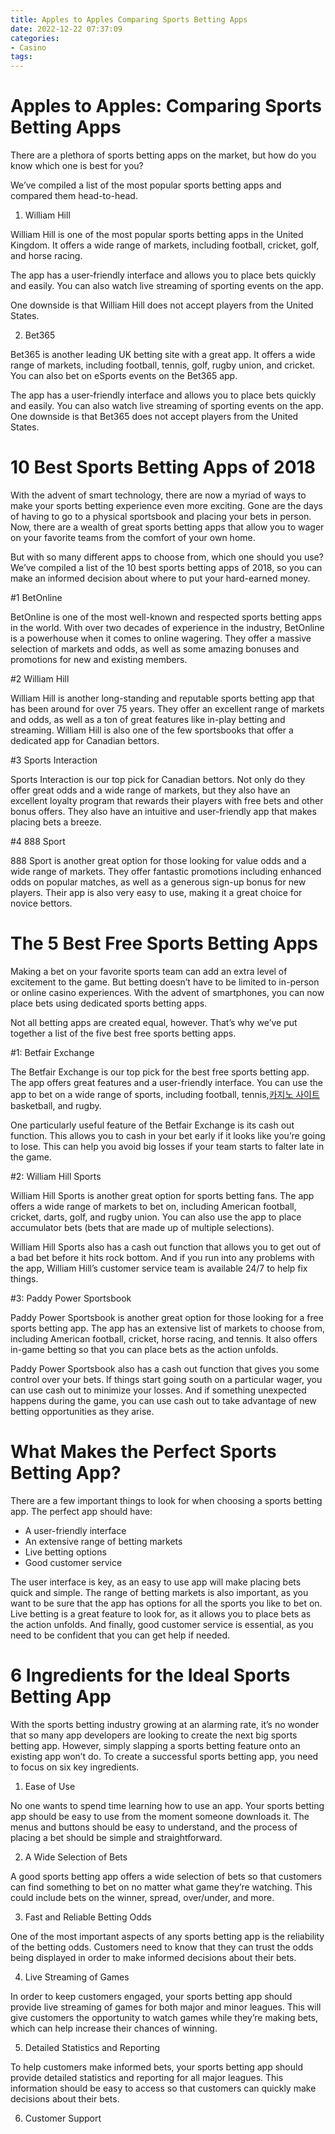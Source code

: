 ```yaml
---
title: Apples to Apples Comparing Sports Betting Apps
date: 2022-12-22 07:37:09
categories:
- Casino
tags:
---
```



#  Apples to Apples: Comparing Sports Betting Apps

There are a plethora of sports betting apps on the market, but how do you know which one is best for you?

We’ve compiled a list of the most popular sports betting apps and compared them head-to-head.

1. William Hill

William Hill is one of the most popular sports betting apps in the United Kingdom. It offers a wide range of markets, including football, cricket, golf, and horse racing.

The app has a user-friendly interface and allows you to place bets quickly and easily. You can also watch live streaming of sporting events on the app.

One downside is that William Hill does not accept players from the United States.

2. Bet365

Bet365 is another leading UK betting site with a great app. It offers a wide range of markets, including football, tennis, golf, rugby union, and cricket. You can also bet on eSports events on the Bet365 app.

The app has a user-friendly interface and allows you to place bets quickly and easily. You can also watch live streaming of sporting events on the app. One downside is that Bet365 does not accept players from the United States.

#  10 Best Sports Betting Apps of 2018

With the advent of smart technology, there are now a myriad of ways to make your sports betting experience even more exciting. Gone are the days of having to go to a physical sportsbook and placing your bets in person. Now, there are a wealth of great sports betting apps that allow you to wager on your favorite teams from the comfort of your own home.

But with so many different apps to choose from, which one should you use? We’ve compiled a list of the 10 best sports betting apps of 2018, so you can make an informed decision about where to put your hard-earned money.

#1 BetOnline

BetOnline is one of the most well-known and respected sports betting apps in the world. With over two decades of experience in the industry, BetOnline is a powerhouse when it comes to online wagering. They offer a massive selection of markets and odds, as well as some amazing bonuses and promotions for new and existing members.

#2 William Hill

William Hill is another long-standing and reputable sports betting app that has been around for over 75 years. They offer an excellent range of markets and odds, as well as a ton of great features like in-play betting and streaming. William Hill is also one of the few sportsbooks that offer a dedicated app for Canadian bettors.

#3 Sports Interaction

Sports Interaction is our top pick for Canadian bettors. Not only do they offer great odds and a wide range of markets, but they also have an excellent loyalty program that rewards their players with free bets and other bonus offers. They also have an intuitive and user-friendly app that makes placing bets a breeze.

#4 888 Sport

888 Sport is another great option for those looking for value odds and a wide range of markets. They offer fantastic promotions including enhanced odds on popular matches, as well as a generous sign-up bonus for new players. Their app is also very easy to use, making it a great choice for novice bettors.

#  The 5 Best Free Sports Betting Apps

Making a bet on your favorite sports team can add an extra level of excitement to the game. But betting doesn’t have to be limited to in-person or online casino experiences. With the advent of smartphones, you can now place bets using dedicated sports betting apps.

Not all betting apps are created equal, however. That’s why we’ve put together a list of the five best free sports betting apps.

#1: Betfair Exchange

The Betfair Exchange is our top pick for the best free sports betting app. The app offers great features and a user-friendly interface. You can use the app to bet on a wide range of sports, including football, tennis,[카지노 사이트](https://choegocasino.com/) basketball, and rugby.

One particularly useful feature of the Betfair Exchange is its cash out function. This allows you to cash in your bet early if it looks like you’re going to lose. This can help you avoid big losses if your team starts to falter late in the game.

#2: William Hill Sports

William Hill Sports is another great option for sports betting fans. The app offers a wide range of markets to bet on, including American football, cricket, darts, golf, and rugby union. You can also use the app to place accumulator bets (bets that are made up of multiple selections).

William Hill Sports also has a cash out function that allows you to get out of a bad bet before it hits rock bottom. And if you run into any problems with the app, William Hill’s customer service team is available 24/7 to help fix things.

#3: Paddy Power Sportsbook

Paddy Power Sportsbook is another great option for those looking for a free sports betting app. The app has an extensive list of markets to choose from, including American football, cricket, horse racing, and tennis. It also offers in-game betting so that you can place bets as the action unfolds.

Paddy Power Sportsbook also has a cash out function that gives you some control over your bets. If things start going south on a particular wager, you can use cash out to minimize your losses. And if something unexpected happens during the game, you can use cash out to take advantage of new betting opportunities as they arise.

#  What Makes the Perfect Sports Betting App?

There are a few important things to look for when choosing a sports betting app. The perfect app should have:

- A user-friendly interface
- An extensive range of betting markets
- Live betting options
- Good customer service

The user interface is key, as an easy to use app will make placing bets quick and simple. The range of betting markets is also important, as you want to be sure that the app has options for all the sports you like to bet on. Live betting is a great feature to look for, as it allows you to place bets as the action unfolds. And finally, good customer service is essential, as you need to be confident that you can get help if needed.

#  6 Ingredients for the Ideal Sports Betting App

With the sports betting industry growing at an alarming rate, it’s no wonder that so many app developers are looking to create the next big sports betting app. However, simply slapping a sports betting feature onto an existing app won’t do. To create a successful sports betting app, you need to focus on six key ingredients.

1. Ease of Use

No one wants to spend time learning how to use an app. Your sports betting app should be easy to use from the moment someone downloads it. The menus and buttons should be easy to understand, and the process of placing a bet should be simple and straightforward.

2. A Wide Selection of Bets

A good sports betting app offers a wide selection of bets so that customers can find something to bet on no matter what game they’re watching. This could include bets on the winner, spread, over/under, and more.

3. Fast and Reliable Betting Odds

One of the most important aspects of any sports betting app is the reliability of the betting odds. Customers need to know that they can trust the odds being displayed in order to make informed decisions about their bets.

4. Live Streaming of Games

In order to keep customers engaged, your sports betting app should provide live streaming of games for both major and minor leagues. This will give customers the opportunity to watch games while they’re making bets, which can help increase their chances of winning.

5. Detailed Statistics and Reporting

To help customers make informed bets, your sports betting app should provide detailed statistics and reporting for all major leagues. This information should be easy to access so that customers can quickly make decisions about their bets.

6. Customer Support